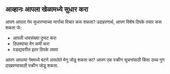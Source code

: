 ## आव्हानः आपला खेळामध्ये सुधार करा

आपण आपला गेम सुधारण्याच्या मार्गांचा विचार करू शकता? उदाहरणार्थ, आपण विशेष ठिपके तयार करू शकता जेः:

+ आपली धावसंख्या दुप्पट करा
+ ठिपक्यांचा वेग कमी करा
+ पडद्यावरील इतर ठिपके लपवा

आपण आपल्या गेममध्ये बटणे असलेले मेनू जोडू शकता का? आपण एक स्क्रीन सूचनांसाठी किंवा उच्च गुण दाखवण्यासाठी स्क्रीन जोडू शकता.
